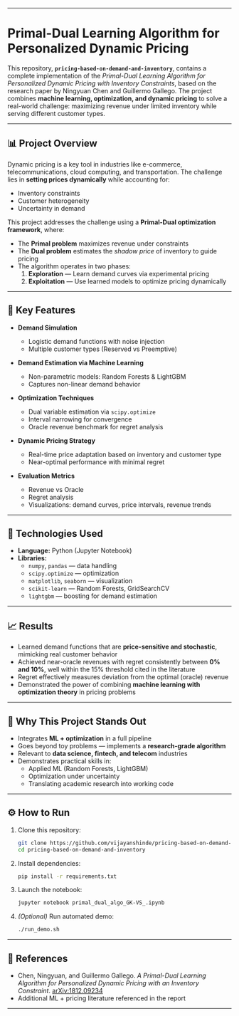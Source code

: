 

---

# Primal-Dual Learning Algorithm for Personalized Dynamic Pricing

This repository, **`pricing-based-on-demand-and-inventory`**, contains a complete implementation of the *Primal-Dual Learning Algorithm for Personalized Dynamic Pricing with Inventory Constraints*, based on the research paper by Ningyuan Chen and Guillermo Gallego. The project combines **machine learning, optimization, and dynamic pricing** to solve a real-world challenge: maximizing revenue under limited inventory while serving different customer types.

---

## 📊 Project Overview

Dynamic pricing is a key tool in industries like e-commerce, telecommunications, cloud computing, and transportation. The challenge lies in **setting prices dynamically** while accounting for:

- Inventory constraints  
- Customer heterogeneity  
- Uncertainty in demand  

This project addresses the challenge using a **Primal-Dual optimization framework**, where:

- The **Primal problem** maximizes revenue under constraints  
- The **Dual problem** estimates the *shadow price* of inventory to guide pricing  
- The algorithm operates in two phases:
  1. **Exploration** — Learn demand curves via experimental pricing  
  2. **Exploitation** — Use learned models to optimize pricing dynamically  

---

## 🚀 Key Features

- **Demand Simulation**
  - Logistic demand functions with noise injection
  - Multiple customer types (Reserved vs Preemptive)

- **Demand Estimation via Machine Learning**
  - Non-parametric models: Random Forests & LightGBM
  - Captures non-linear demand behavior

- **Optimization Techniques**
  - Dual variable estimation via `scipy.optimize`
  - Interval narrowing for convergence
  - Oracle revenue benchmark for regret analysis

- **Dynamic Pricing Strategy**
  - Real-time price adaptation based on inventory and customer type
  - Near-optimal performance with minimal regret

- **Evaluation Metrics**
  - Revenue vs Oracle
  - Regret analysis
  - Visualizations: demand curves, price intervals, revenue trends

---

## 🧰 Technologies Used

- **Language:** Python (Jupyter Notebook)
- **Libraries:**
  - `numpy`, `pandas` — data handling
  - `scipy.optimize` — optimization
  - `matplotlib`, `seaborn` — visualization
  - `scikit-learn` — Random Forests, GridSearchCV
  - `lightgbm` — boosting for demand estimation

---

## 📈 Results

- Learned demand functions that are **price-sensitive and stochastic**, mimicking real customer behavior  
- Achieved near-oracle revenues with regret consistently between **0% and 10%**, well within the 15% threshold cited in the literature  
- Regret effectively measures deviation from the optimal (oracle) revenue  
- Demonstrated the power of combining **machine learning with optimization theory** in pricing problems  

---

## 🌟 Why This Project Stands Out

- Integrates **ML + optimization** in a full pipeline  
- Goes beyond toy problems — implements a **research-grade algorithm**  
- Relevant to **data science, fintech, and telecom** industries  
- Demonstrates practical skills in:
  - Applied ML (Random Forests, LightGBM)  
  - Optimization under uncertainty  
  - Translating academic research into working code  

---

## ⚙️ How to Run

1. Clone this repository:

   ```bash
   git clone https://github.com/vijayanshinde/pricing-based-on-demand-and-inventory.git
   cd pricing-based-on-demand-and-inventory
   ```

2. Install dependencies:

   ```bash
   pip install -r requirements.txt
   ```

3. Launch the notebook:

   ```bash
   jupyter notebook primal_dual_algo_GK-VS_.ipynb
   ```

4. *(Optional)* Run automated demo:

   ```bash
   ./run_demo.sh
   ```

---

## 📄 References

- Chen, Ningyuan, and Guillermo Gallego. *A Primal-Dual Learning Algorithm for Personalized Dynamic Pricing with an Inventory Constraint*. [arXiv:1812.09234](https://arxiv.org/pdf/1812.09234)
- Additional ML + pricing literature referenced in the report

---
